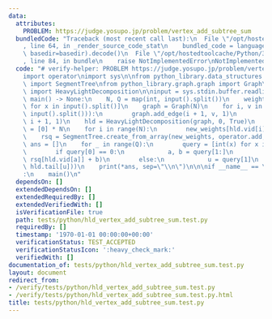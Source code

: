 ```yaml
---
data:
  attributes:
    PROBLEM: https://judge.yosupo.jp/problem/vertex_add_subtree_sum
  bundledCode: "Traceback (most recent call last):\n  File \"/opt/hostedtoolcache/Python/3.8.5/x64/lib/python3.8/site-packages/onlinejudge_verify/documentation/build.py\"\
    , line 64, in _render_source_code_stat\n    bundled_code = language.bundle(stat.path,\
    \ basedir=basedir).decode()\n  File \"/opt/hostedtoolcache/Python/3.8.5/x64/lib/python3.8/site-packages/onlinejudge_verify/languages/python.py\"\
    , line 84, in bundle\n    raise NotImplementedError\nNotImplementedError\n"
  code: "# verify-helper: PROBLEM https://judge.yosupo.jp/problem/vertex_add_subtree_sum\n\
    import operator\nimport sys\n\nfrom python_library.data_structures.segment_tree\
    \ import SegmentTree\nfrom python_library.graph.graph import Graph\nfrom python_library.graph.heavy_light_decomposition\
    \ import HeavyLightDecomposition\n\ninput = sys.stdin.buffer.readline\n\n\ndef\
    \ main() -> None:\n    N, Q = map(int, input().split())\n    weights = [int(x)\
    \ for x in input().split()]\n    graph = Graph(N)\n    for i, v in enumerate(map(int,\
    \ input().split())):\n        graph.add_edge(i + 1, v, 1)\n        graph.add_edge(v,\
    \ i + 1, 1)\n    hld = HeavyLightDecomposition(graph, 0, True)\n    new_weights\
    \ = [0] * N\n    for i in range(N):\n        new_weights[hld.vid[i]] = weights[i]\n\
    \    rsq = SegmentTree.create_from_array(new_weights, operator.add, 0)\n\n   \
    \ ans = []\n    for _ in range(Q):\n        query = [int(x) for x in input().split()]\n\
    \        if query[0] == 0:\n            a, b = query[1:]\n            rsq.update(hld.vid[a],\
    \ rsq[hld.vid[a]] + b)\n        else:\n            u = query[1]\n            ans.append(rsq.query(hld.vid[u],\
    \ hld.tail[u]))\n    print(*ans, sep=\"\\n\")\n\n\nif __name__ == \"__main__\"\
    :\n    main()\n"
  dependsOn: []
  extendedDependsOn: []
  extendedRequiredBy: []
  extendedVerifiedWith: []
  isVerificationFile: true
  path: tests/python/hld_vertex_add_subtree_sum.test.py
  requiredBy: []
  timestamp: '1970-01-01 00:00:00+00:00'
  verificationStatus: TEST_ACCEPTED
  verificationStatusIcon: ':heavy_check_mark:'
  verifiedWith: []
documentation_of: tests/python/hld_vertex_add_subtree_sum.test.py
layout: document
redirect_from:
- /verify/tests/python/hld_vertex_add_subtree_sum.test.py
- /verify/tests/python/hld_vertex_add_subtree_sum.test.py.html
title: tests/python/hld_vertex_add_subtree_sum.test.py
---
```

